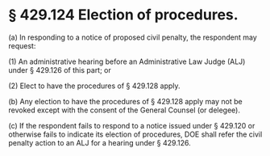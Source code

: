 # § 429.124   Election of procedures.

(a) In responding to a notice of proposed civil penalty, the respondent may request:


(1) An administrative hearing before an Administrative Law Judge (ALJ) under § 429.126 of this part; or


(2) Elect to have the procedures of § 429.128 apply.


(b) Any election to have the procedures of § 429.128 apply may not be revoked except with the consent of the General Counsel (or delegee).


(c) If the respondent fails to respond to a notice issued under § 429.120 or otherwise fails to indicate its election of procedures, DOE shall refer the civil penalty action to an ALJ for a hearing under § 429.126.





